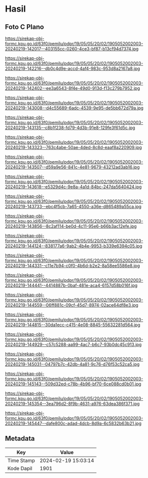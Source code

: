 # Hasil

## Foto C Plano

https://sirekap-obj-formc.kpu.go.id/63f0/pemilu/pdpr/19/05/05/20/02/1905052002003-20240219-142017--403155cc-0260-4ce3-bf87-b13cf94d7374.jpg

https://sirekap-obj-formc.kpu.go.id/63f0/pemilu/pdpr/19/05/05/20/02/1905052002003-20240219-142216--db0c4d9e-accd-4af4-983c-953d8a2167a8.jpg

https://sirekap-obj-formc.kpu.go.id/63f0/pemilu/pdpr/19/05/05/20/02/1905052002003-20240219-142402--ee3a6543-8f4e-49d0-913d-f13c279b7952.jpg

https://sirekap-obj-formc.kpu.go.id/63f0/pemilu/pdpr/19/05/05/20/02/1905052002003-20240219-143008--d4c55689-6adc-4539-9e95-de5bb672d79a.jpg

https://sirekap-obj-formc.kpu.go.id/63f0/pemilu/pdpr/19/05/05/20/02/1905052002003-20240219-143135--c8b1f238-fd79-4d3b-91e8-129fe3f61d5c.jpg

https://sirekap-obj-formc.kpu.go.id/63f0/pemilu/pdpr/19/05/05/20/02/1905052002003-20240219-143323--763c4abe-50ae-4ded-8c8d-eaaf8a220909.jpg

https://sirekap-obj-formc.kpu.go.id/63f0/pemilu/pdpr/19/05/05/20/02/1905052002003-20240219-143507--d59a9e56-841c-4e81-9679-43212ad3ab16.jpg

https://sirekap-obj-formc.kpu.go.id/63f0/pemilu/pdpr/19/05/05/20/02/1905052002003-20240219-143618--e5329d4c-9e8a-4a1d-84bc-247da5640424.jpg

https://sirekap-obj-formc.kpu.go.id/63f0/pemilu/pdpr/19/05/05/20/02/1905052002003-20240219-143733--ebc4f5cb-7a65-4550-a36e-d865489a55ca.jpg

https://sirekap-obj-formc.kpu.go.id/63f0/pemilu/pdpr/19/05/05/20/02/1905052002003-20240219-143856--8c2af114-be0d-4c11-95e6-b66b3ac12efe.jpg

https://sirekap-obj-formc.kpu.go.id/63f0/pemilu/pdpr/19/05/05/20/02/1905052002003-20240219-144124--838177a6-9ab2-4b4e-9953-b339e6394c05.jpg

https://sirekap-obj-formc.kpu.go.id/63f0/pemilu/pdpr/19/05/05/20/02/1905052002003-20240219-144331--c11e7b94-c0f0-4b6d-b2e2-8a58ee5586e8.jpg

https://sirekap-obj-formc.kpu.go.id/63f0/pemilu/pdpr/19/05/05/20/02/1905052002003-20240219-144441--4414887b-0baf-481e-aca4-6157d58b016f.jpg

https://sirekap-obj-formc.kpu.go.id/63f0/pemilu/pdpr/19/05/05/20/02/1905052002003-20240219-144559--06ff881c-09cf-45d7-8974-02ace64df8e3.jpg

https://sirekap-obj-formc.kpu.go.id/63f0/pemilu/pdpr/19/05/05/20/02/1905052002003-20240219-144815--30da1ecc-c415-4e08-8845-55632281d564.jpg

https://sirekap-obj-formc.kpu.go.id/63f0/pemilu/pdpr/19/05/05/20/02/1905052002003-20240219-144929--c57c5288-aa99-4ac7-b6c7-93b0dc45c913.jpg

https://sirekap-obj-formc.kpu.go.id/63f0/pemilu/pdpr/19/05/05/20/02/1905052002003-20240219-145031--04797b7c-42db-4a81-9c76-d76f53c52ca5.jpg

https://sirekap-obj-formc.kpu.go.id/63f0/pemilu/pdpr/19/05/05/20/02/1905052002003-20240219-145143--509d32ed-c78b-4b96-bf70-6ce088cd0b01.jpg

https://sirekap-obj-formc.kpu.go.id/63f0/pemilu/pdpr/19/05/05/20/02/1905052002003-20240219-145354--3ea796d2-8f9b-4631-a976-63dea386f371.jpg

https://sirekap-obj-formc.kpu.go.id/63f0/pemilu/pdpr/19/05/05/20/02/1905052002003-20240219-145447--dafe800c-adad-4dcb-8d9a-6c5832b63b21.jpg


## Metadata

| Key        | Value               |
| ---------- | ------------------- |
| Time Stamp | 2024-02-19 15:03:14 |
| Kode Dapil | 1901                |



